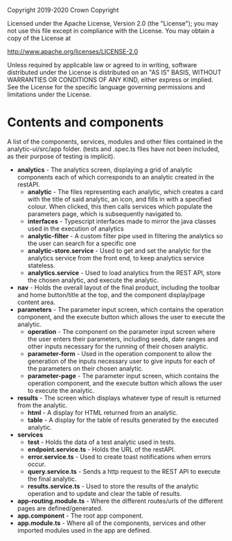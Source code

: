 Copyright 2019-2020 Crown Copyright

Licensed under the Apache License, Version 2.0 (the "License");
you may not use this file except in compliance with the License.
You may obtain a copy of the License at

http://www.apache.org/licenses/LICENSE-2.0

Unless required by applicable law or agreed to in writing, software
distributed under the License is distributed on an "AS IS" BASIS,
WITHOUT WARRANTIES OR CONDITIONS OF ANY KIND, either express or implied.
See the License for the specific language governing permissions and
limitations under the License.

# Contents and components

A list of the components, services, modules and other files contained in the
analytic-ui/src/app folder. (tests and .spec.ts files have not been included, as their purpose of testing is implicit).


- **analytics** - The analytics screen, displaying a grid of analytic components each of which corresponds to an analytic created in the restAPI.
  - **analytic** - The files representing each analytic, which creates a card with the title of said analytic, an icon, and fills in with a specified colour. When clicked, this then calls services which populate the parameters page, which is subsequently navigated to.
  - **interfaces** - Typescript interfaces made to mirror the java classes used in the execution of analytics
  - **analytic-filter** - A custom filter pipe used in filtering the analytics so the user can search for a specific one
  - **analytic-store.service** - Used to get and set the analytic for the analytics service from the front end, to keep analytics service stateless.
  - **analytics.service** - Used to load analytics from the REST API, store the chosen analytic, and execute the analytic.
- **nav** - Holds the overall layout of the final product, including the toolbar and home button/title at the top, and the component display/page content area.
- **parameters** - The parameter input screen, which contains the operation component, and the execute button which allows the user to execute the analytic.
  - **operation** - The component on the parameter input screen where the user enters their parameters, including seeds, date ranges and other inputs necessary for the running of their chosen analytic.
  - **parameter-form** - Used in the operation component to allow the generation of the inputs necessary user to give inputs for each of the parameters on their chosen analytic.
  - **parameter-page** - The parameter input screen, which contains the operation component, and the execute button which allows the user to execute the analytic.
- **results** - The screen which displays whatever type of result is returned from the analytic.
  - **html** - A display for HTML returned from an analytic.
  - **table** - A display for the table of results generated by the executed analytic.
- **services**
  - **test** - Holds the data of a test analytic used in tests.
  - **endpoint.service.ts** - Holds the URL of the restAPI.
  - **error.service.ts** - Used to create toast notifications when errors occur.
  - **query.service.ts** - Sends a http request to the REST API to execute the final analytic.
  - **results.service.ts** - Used to store the results of the analytic operation and to update and clear the table of results.
- **app-routing.module.ts** - Where the different routes/urls of the different pages are defined/generated.
- **app.component** - The root app component.
- **app.module.ts** - Where all of the components, services and other imported modules used in the app are defined.
